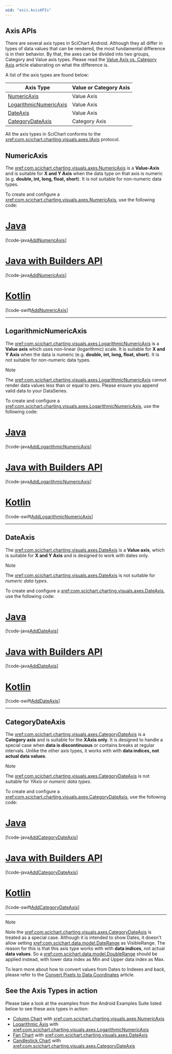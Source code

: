 ```yaml
---
uid: "axis.AxisAPIs"
---
```


## Axis APIs

There are several axis types in SciChart Android. Although they all differ in types of data values that can be rendered, the most fundamental difference is in their behavior. By that, the axes can be divided into two groups, Category and Value axis types. Please read the [Value Axis vs. Category Axis](xref:axisAPIs.AxisAPIsValueAxisVSCategoryAxis) article elaborating on what the difference is.

A list of the axis types are found below:

| **Axis Type**                                           | **Value or Category Axis** |
| ------------------------------------------------------- | -------------------------- |
| [NumericAxis](#numericaxis)                          | Value Axis                 |
| [LogarithmicNumericAxis](#logarithmicnumericaxis)    | Value Axis                 |
| [DateAxis](#dateaxis)                                | Value Axis                 |
| [CategoryDateAxis](#categorydateaxis)                | Category Axis              |

All the axis types in SciChart conforms to the <xref:com.scichart.charting.visuals.axes.IAxis> protocol.

## NumericAxis
The <xref:com.scichart.charting.visuals.axes.NumericAxis> is a **Value-Axis** and is suitable for **X and Y Axis** when the data type on that axis is numeric (e.g. **double, int, long, float, short**). It is not suitable for non-numeric data types.

To create and configure a <xref:com.scichart.charting.visuals.axes.NumericAxis>, use the following code:

# [Java](#tab/java)
[!code-java[AddNumericAxis](../../../samples/sandbox/app/src/main/java/com/scichart/docsandbox/examples/java/axisAPIs/AxisAPIs.java#AddNumericAxis)]
# [Java with Builders API](#tab/javaBuilder)
[!code-java[AddNumericAxis](../../../samples/sandbox/app/src/main/java/com/scichart/docsandbox/examples/javaBuilder/axisAPIs/AxisAPIs.java#AddNumericAxis)]
# [Kotlin](#tab/kotlin)
[!code-swift[AddNumericAxis](../../../samples/sandbox/app/src/main/java/com/scichart/docsandbox/examples/kotlin/axisAPIs/AxisAPIs.kt#AddNumericAxis)]
***

## LogarithmicNumericAxis
The <xref:com.scichart.charting.visuals.axes.LogarithmicNumericAxis> is a **Value axis** which uses non-linear (logarithmic) scale. It is suitable for **X and Y Axis** when the data is numeric (e.g. **double, int, long, float, short**). It is not suitable for non-numeric data types.

> [!NOTE]
> The <xref:com.scichart.charting.visuals.axes.LogarithmicNumericAxis> cannot render data values less than or equal to zero. Please ensure you append valid data to your DataSeries.

To create and configure a <xref:com.scichart.charting.visuals.axes.LogarithmicNumericAxis>, use the following code:

# [Java](#tab/java)
[!code-java[AddLogarithmicNumericAxis](../../../samples/sandbox/app/src/main/java/com/scichart/docsandbox/examples/java/axisAPIs/AxisAPIs.java#AddLogarithmicNumericAxis)]
# [Java with Builders API](#tab/javaBuilder)
[!code-java[AddLogarithmicNumericAxis](../../../samples/sandbox/app/src/main/java/com/scichart/docsandbox/examples/javaBuilder/axisAPIs/AxisAPIs.java#AddLogarithmicNumericAxis)]
# [Kotlin](#tab/kotlin)
[!code-swift[AddLogarithmicNumericAxis](../../../samples/sandbox/app/src/main/java/com/scichart/docsandbox/examples/kotlin/axisAPIs/AxisAPIs.kt#AddLogarithmicNumericAxis)]
***

## DateAxis
The <xref:com.scichart.charting.visuals.axes.DateAxis> is a **Value axis**, which is suitable for **X and Y Axis** and is designed to work with dates only. 
> [!NOTE]
> The <xref:com.scichart.charting.visuals.axes.DateAxis> is not suitable for *numeric data types*.

To create and configure a <xref:com.scichart.charting.visuals.axes.DateAxis>, use the following code:

# [Java](#tab/java)
[!code-java[AddDateAxis](../../../samples/sandbox/app/src/main/java/com/scichart/docsandbox/examples/java/axisAPIs/AxisAPIs.java#AddDateAxis)]
# [Java with Builders API](#tab/javaBuilder)
[!code-java[AddDateAxis](../../../samples/sandbox/app/src/main/java/com/scichart/docsandbox/examples/javaBuilder/axisAPIs/AxisAPIs.java#AddDateAxis)]
# [Kotlin](#tab/kotlin)
[!code-swift[AddDateAxis](../../../samples/sandbox/app/src/main/java/com/scichart/docsandbox/examples/kotlin/axisAPIs/AxisAPIs.kt#AddDateAxis)]
***

## CategoryDateAxis
The <xref:com.scichart.charting.visuals.axes.CategoryDateAxis> is a **Category axis** and is suitable for the **XAxis only**. It is designed to handle a special case when **data is discontinuous** or contains breaks at regular intervals. Unlike the other axis types, it works with with **data indices, not actual data values**.

> [!NOTE]
> The <xref:com.scichart.charting.visuals.axes.CategoryDateAxis> is not suitable for *YAxis* or *numeric data types*.

To create and configure a <xref:com.scichart.charting.visuals.axes.CategoryDateAxis>, use the following code:

# [Java](#tab/java)
[!code-java[AddCategoryDateAxis](../../../samples/sandbox/app/src/main/java/com/scichart/docsandbox/examples/java/axisAPIs/AxisAPIs.java#AddCategoryDateAxis)]
# [Java with Builders API](#tab/javaBuilder)
[!code-java[AddCategoryDateAxis](../../../samples/sandbox/app/src/main/java/com/scichart/docsandbox/examples/javaBuilder/axisAPIs/AxisAPIs.java#AddCategoryDateAxis)]
# [Kotlin](#tab/kotlin)
[!code-swift[AddCategoryDateAxis](../../../samples/sandbox/app/src/main/java/com/scichart/docsandbox/examples/kotlin/axisAPIs/AxisAPIs.kt#AddCategoryDateAxis)]
***

> [!NOTE]
> Note the <xref:com.scichart.charting.visuals.axes.CategoryDateAxis> is treated as a special case. 
> Although it is intended to show Dates, it doesn't allow setting <xref:com.scichart.data.model.DateRange> as VisibleRange. 
> The reason for this is that this axis type works with with **data indices**, not actual **data values**. 
> So a <xref:com.scichart.data.model.DoubleRange> should be applied instead, with lower data index as Min and Upper data index as Max.
> 
> To learn more about how to convert values from Dates to Indexes and back, please refer to the [Convert Pixels to Data Coordinates](xref:axisAPIs.AxisAPIsConvertPixelToDataCoordinates) article.

## See the Axis Types in action
Please take a look at the examples from the Android Examples Suite listed below to see these axis types in action:
- [Column Chart](https://www.scichart.com/example/android-chart/android-column-chart-example/) with <xref:com.scichart.charting.visuals.axes.NumericAxis>
- [Logarithmic Axis](https://www.scichart.com/example/android-chart/android-chart-example-logarithmic-axis/) with <xref:com.scichart.charting.visuals.axes.LogarithmicNumericAxis>
- [Fan Chart](https://www.scichart.com/example/android-chart/android-chart-example-fan-chart/) with <xref:com.scichart.charting.visuals.axes.DateAxis>
- [Candlestick Chart](https://www.scichart.com/example/android-chart/android-candlestick-chart-example/) with <xref:com.scichart.charting.visuals.axes.CategoryDateAxis>